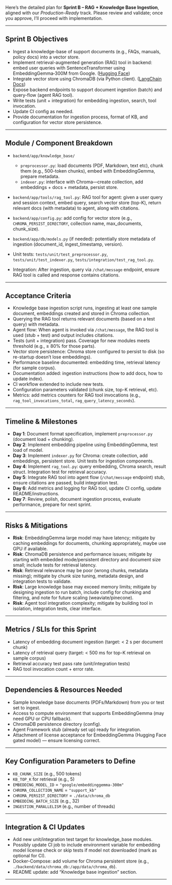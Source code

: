Here’s the detailed plan for **Sprint B – RAG + Knowledge Base Ingestion**, aligned with our *Production-Ready* track. Please review and validate; once you approve, I’ll proceed with implementation.

---

## Sprint B Objectives

* Ingest a knowledge-base of support documents (e.g., FAQs, manuals, policy docs) into a vector store.
* Implement retrieval-augmented generation (RAG) tool in backend: embed user queries with SentenceTransformer using EmbeddingGemma‑300M from Google. ([Hugging Face][1])
* Integrate vector store using ChromaDB (via Python client). ([LangChain Docs][2])
* Expose backend endpoints to support document ingestion (batch) and query-flow (agent RAG tool).
* Write tests (unit + integration) for embedding ingestion, search, tool invocation.
* Update CI config as needed.
* Provide documentation for ingestion process, format of KB, and configuration for vector store persistence.

---

## Module / Component Breakdown

* `backend/app/knowledge_base/`

  * `preprocessor.py`: load documents (PDF, Markdown, text etc), chunk them (e.g., 500-token chunks), embed with EmbeddingGemma, prepare metadata.
  * `indexer.py`: interface with Chroma—create collection, add embeddings + docs + metadata, persist store.
* `backend/app/tools/rag_tool.py`: RAG tool for agent: given a user query and session context, embed query, search vector store (top-K), return relevant docs (with metadata) to agent, along with citations.
* `backend/app/config.py`: add config for vector store (e.g., `CHROMA_PERSIST_DIRECTORY`, collection name, max_documents, chunk_size).
* `backend/app/db/models.py` (if needed): potentially store metadata of ingestion (document_id, ingest_timestamp, version).
* Unit tests: `tests/unit/test_preprocessor.py`, `tests/unit/test_indexer.py`, `tests/integration/test_rag_tool.py`.
* Integration: After ingestion, query via `/chat/message` endpoint, ensure RAG tool is called and response contains citations.

---

## Acceptance Criteria

* Knowledge base ingestion script runs, ingesting at least one sample document, embeddings created and stored in Chroma collection.
* Querying the RAG tool returns relevant documents (based on a test query) with metadata.
* Agent flow: When agent is invoked via `/chat/message`, the RAG tool is used (stub + test) and output includes citations.
* Tests (unit + integration) pass. Coverage for new modules meets threshold (e.g., ≥ 80% for those parts).
* Vector store persistence: Chroma store configured to persist to disk (so re-startup doesn’t lose embeddings).
* Performance baseline documented: embedding time, retrieval latency (for sample corpus).
* Documentation added: ingestion instructions (how to add docs, how to update index).
* CI workflow extended to include new tests.
* Configuration parameters validated (chunk size, top-K retrieval, etc).
* Metrics: add metrics counters for RAG tool invocations (e.g., `rag_tool_invocations_total`, `rag_query_latency_seconds`).

---

## Timeline & Milestones

* **Day 1**: Document format specification, implement `preprocessor.py` (document load + chunking).
* **Day 2**: Implement embedding pipeline using EmbeddingGemma, test load of model.
* **Day 3**: Implement `indexer.py` for Chroma: create collection, add embeddings, persistent store. Unit tests for ingestion components.
* **Day 4**: Implement `rag_tool.py`: query embedding, Chroma search, result struct. Integration test for retrieval accuracy.
* **Day 5**: Integrate RAG tool into agent flow (`/chat/message` endpoint) stub, ensure citations are passed, build integration test.
* **Day 6**: Add metrics and logging for RAG tool, update CI config, update README/instructions.
* **Day 7**: Review, polish, document ingestion process, evaluate performance, prepare for next sprint.

---

## Risks & Mitigations

* **Risk**: EmbeddingGemma large model may have latency; mitigate by caching embeddings for documents, chunking appropriately, maybe use GPU if available.
* **Risk**: ChromaDB persistence and performance issues; mitigate by starting with embedded mode/persistent directory and document size small; include tests for retrieval latency.
* **Risk**: Retrieval relevance may be poor (wrong chunks, metadata missing); mitigate by chunk size tuning, metadata design, and integration tests to validate.
* **Risk**: Large knowledge base may exceed memory limits; mitigate by designing ingestion to run batch, include config for chunking and filtering, and note for future scaling (weaviate/pinecone).
* **Risk**: Agent tool integration complexity; mitigate by building tool in isolation, integration tests, clear interface.

---

## Metrics / SLIs for this Sprint

* Latency of embedding document ingestion (target: < 2 s per document chunk)
* Latency of retrieval query (target: < 500 ms for top-K retrieval on sample corpus)
* Retrieval accuracy test pass rate (unit/integration tests)
* RAG tool invocation count + error rate.

---

## Dependencies & Resources Needed

* Sample knowledge base documents (PDFs/Markdown) from you or test set to ingest.
* Access to compute environment that supports EmbeddingGemma (may need GPU or CPU fallback).
* ChromaDB persistence directory (config).
* Agent Framework stub (already set up) ready for integration.
* Attachment of license acceptance for EmbeddingGemma (Hugging Face gated model) — ensure licensing correct.

---

## Key Configuration Parameters to Define

* `KB_CHUNK_SIZE` (e.g., 500 tokens)
* `KB_TOP_K` for retrieval (e.g., 5)
* `EMBEDDING_MODEL_ID` = `"google/embeddinggemma-300m"`
* `CHROMA_COLLECTION_NAME` = `"support_kb"`
* `CHROMA_PERSIST_DIRECTORY` = `./data/chroma_db`
* `EMBEDDING_BATCH_SIZE` (e.g., 32)
* `INGESTION_PARALLELISM` (e.g., number of threads)

---

## Integration & CI Updates

* Add new unit/integration test target for knowledge_base modules.
* Possibly update CI job to include environment variable for embedding model license check or skip tests if model not downloaded (mark as optional for CI).
* Docker-Compose: add volume for Chroma persistent store (e.g., `./backend/data/chroma_db:/app/data/chroma_db`).
* README update: add “Knowledge base ingestion” section.

---

[1]: https://huggingface.co/google/embeddinggemma-300m?utm_source=chatgpt.com "google/embeddinggemma-300m · Hugging Face"
[2]: https://docs.langchain.com/oss/python/integrations/vectorstores/chroma?utm_source=chatgpt.com "Chroma - Docs by LangChain"
